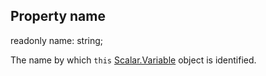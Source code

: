 ## Property name

readonly name: string;

The name by which `this` [Scalar.Variable](reference/v/0.2.1/quantities/Scalar.Variable) object
is identified.